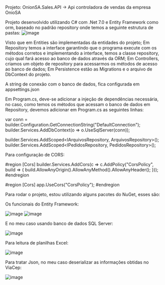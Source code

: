 Projeto: OnionSA.Sales.API -> Api controladora de vendas da empresa OnioSA

Projeto desenvolvido utilizando C# com .Net 7.0 e Entity Framework como orm, baseado no padrão repository onde temos a seguinte estrutura de pastas:
![image](https://github.com/MatheusSanches02/OnionSA.Sales.API/assets/79661325/917e66e4-d1e6-401b-bac8-bbef03adc384)

Visto que em Entities são implementadas da entidades do projeto; Em Repository temos a interface garantindo que o programa execute com os métodos corretos e implementando a interface, temos a classe repository, cujo qual fará acesso ao banco de dados através da ORM; Em Controllers, criamos um objeto de repository para acessarmos os métodos de acesso ao banco de dados; Em Persistence estão as Migrations e o arquivo de DbContext do projeto.

A string de conexão com o banco de dados, fica configurada em appsettings.json

Em Program.cs, deve-se adicionar a injeção de dependências necessária, no caso, como temos os métodos que acessam o banco de dados em Repository, devemos adicionar em Program.cs as seguintes linhas:

var conn = builder.Configuration.GetConnectionString("DefaultConnection");
builder.Services.AddDbContext<SalesDbContext>(o => o.UseSqlServer(conn));

builder.Services.AddScoped<IArquivosRepository, ArquivosRepository>();
builder.Services.AddScoped<IPedidosRepository, PedidosRepository>();

Para configuração de CORS:

 #region [Cors]
    builder.Services.AddCors(c => c.AddPolicy("CorsPolicy", build =>
    {
        build.AllowAnyOrigin().AllowAnyMethod().AllowAnyHeader();
    }));
#endregion

#region [Cors]
    app.UseCors("CorsPolicy");
#endregion

Para rodar o projeto, estou utilizando alguns pacotes do NuGet, esses são:

Os funcionais do Entity Framework:

![image](https://github.com/MatheusSanches02/OnionSA.Sales.API/assets/79661325/977d990c-5f54-4eac-b354-03cee898c5be)
![image](https://github.com/MatheusSanches02/OnionSA.Sales.API/assets/79661325/37709de6-7929-410a-93d4-e1360d2126dc)

E no meu caso usando banco de dados SQL Server:

![image](https://github.com/MatheusSanches02/OnionSA.Sales.API/assets/79661325/037ba2ed-ed20-4710-a2a6-1efb462dc4b5)

Para leitura de planilhas Excel:

![image](https://github.com/MatheusSanches02/OnionSA.Sales.API/assets/79661325/143ead82-7ad5-41dc-bf37-201a9eefe42e)

Para tratar Json, no meu caso deserializar as informações obtidas no ViaCep:

![image](https://github.com/MatheusSanches02/OnionSA.Sales.API/assets/79661325/69e90033-a715-4d87-9da0-8d06aba691c1)



